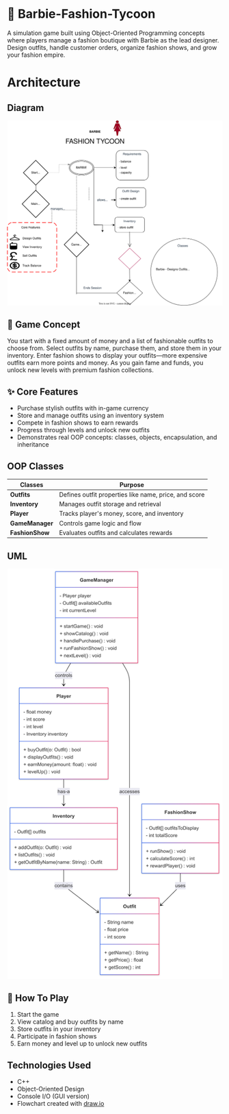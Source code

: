 # 🎀 Barbie-Fashion-Tycoon
A simulation game built using Object-Oriented Programming concepts where players manage a fashion boutique with Barbie as the lead designer. Design outfits, handle customer orders, organize fashion shows, and grow your fashion empire.

# Architecture
## Diagram
![High-Level Diagram](https://github.com/hooraintahir1/Barbie-Fashion-Tycoon/blob/main/Project.drawio.svg)

## 👗 Game Concept
You start with a fixed amount of money and a list of fashionable outfits to choose from. Select outfits by name, purchase them, and store them in your inventory. Enter fashion shows to display your outfits—more expensive outfits earn more points and money. As you gain fame and funds, you unlock new levels with premium fashion collections.

## ✨ Core Features
- Purchase stylish outfits with in-game currency
- Store and manage outfits using an inventory system
- Compete in fashion shows to earn rewards
- Progress through levels and unlock new outfits
- Demonstrates real OOP concepts: classes, objects, encapsulation, and inheritance

## OOP Classes
| Classes   | Purpose |
| -------   | ------- |
|**Outfits**| Defines outfit properties like name, price, and score|
|**Inventory**| Manages outfit storage and retrieval|
|**Player**| Tracks player's money, score, and inventory|
|**GameManager**| Controls game logic and flow|
|**FashionShow**| Evaluates outfits and calculates rewards|

## UML
![UML](https://github.com/hooraintahir1/Barbie-Fashion-Tycoon/blob/main/uml.1.png)

## 👠 How To Play
1. Start the game
2. View catalog and buy outfits by name
3. Store outfits in your inventory
4. Participate in fashion shows
5. Earn money and level up to unlock new outfits

## Technologies Used
- C++
- Object-Oriented Design
- Console I/O (GUI version)
- Flowchart created with [draw.io](https://draw.io)

